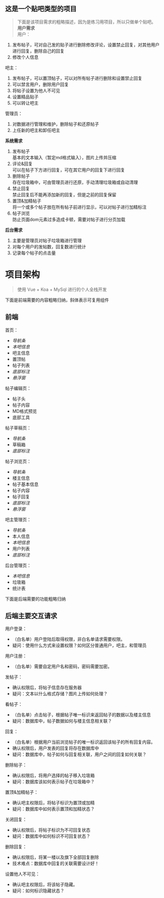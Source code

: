 ## 这是一个贴吧类型的项目
> 下面是该项目需求的粗略描述，因为是练习用项目，所以只做单个贴吧。
 **用户需求**  
   用户：  
   1. 发布帖子，可对自己发的贴子进行删除修改评论，设置禁止回复，对其他用户进行回复，删除自己的回复
   2. 修改个人信息
   
   吧主：
   1. 发布帖子，可以置顶帖子，可以对所有帖子进行删除和设置禁止回复
   2. 可以禁言用户，删除用户回复
   3. 将帖子设置为他人不可见
   4. 设置精品贴子
   5. 可以转让吧主

   管理员：
   1. 对数据进行管理和维护，删除帖子和还原帖子
   2. 上任新的吧主和卸任吧主

**系统需求**
  1. 发布帖子  
  基本的文本输入（暂定md格式输入），图片上传并压缩
  2. 评论&回复  
  可以在帖子下方进行回复，可在其它用户的回复下进行回复
  3. 删除帖子  
  存在垃圾箱中，可由管理员进行还原，手动清理垃圾箱或自动清理
  4. 禁止回复  
  禁止回复后不能再添加新的回复，但是之前的回复保留
  5. 置顶&加精帖子  
  将一个或多个帖子放在所有帖子前进行显示，可以对帖子进行加精标注
  6. 帖子浏览  
  防止页面dom元素过多造成卡顿，需要对帖子进行分页加载

**后台需求**
  1. 主要是管理员对帖子垃圾箱进行管理
  2. 对每个用户的发帖数，回复数进行统计
  3. 记录每个帖子的点击量

# 项目架构
> 使用 Vue + Koa + MySql 进行的个人全栈开发

下面是前端需要的内容粗略归纳，斜体表示可复用组件
## 前端
  首页：  
  - *导航条*
  - *本吧信息*
  - 吧主信息
  - 置顶帖
  - 帖子列表
  - *底部标注*
  - *悬浮窗*

  帖子编辑页：
  - 帖子头
  - 帖子内容
  - MD格式预览
  - 底部工具

  帖子草稿页：
  - *导航条*
  - 草稿箱
  - *底部标注*

  帖子浏览页：
  - *导航条*
  - 楼主信息
  - 帖子基本信息
  - 帖子内容
  - 帖子回复
  - *底部标注*
  - *悬浮窗*

  吧主管理页：
  - *导航条*
  - 本人信息
  - *本吧信息*
  - 用户列表
  - *底部标注*

  后台管理页：
  - *本吧信息*
  - 垃圾箱
  - 统计表

下面是后端需要的功能粗略归纳
## 后端主要交互请求
 用户登录：
 - （白名单）用户登陆后取得权限，非白名单请求需要权限。
 - 疑问：使用什么方式来设置权限？如何区分普通用户，吧主，和管理员

 用户注册：
 - （白名单）需要自定用户名和密码，密码需要加密。

 发帖子：
 - 确认权限后，将帖子信息存在服务器
 - 疑问：文本以什么格式存储？图片上传如何处理？

 看帖子：
 - （白名单）点击帖子，根据帖子唯一标识来返回帖子的数据以及楼主信息
 - 疑问：数据库中，帖子数据如何与楼主信息相关联？

 回复：
 - （白名单）根据用户当前浏览帖子的唯一标识返回该帖子的所有回复内容。
 - 确认权限后，用户发表的回复将存在数据库中
 - 疑问：数据库中，帖子如何与回复相关联，用户之间的回复如何关联？

 删除帖子：
 - 确认权限后，将用户选择的帖子移入垃圾箱
 - 疑问：数据库该如何表示帖子在垃圾箱中？

 置顶&加精帖子：
 - 确认吧主权限后，将帖子标识为置顶或加精
 - 疑问：数据库中如何表示置顶和加精状态？

 关闭回复：
 - 确认权限后，将帖子标识为不可回复状态
 - 疑问：数据库中如何标识不可回复状态？

 删除回复：
 - 确认权限后，将某一楼以及旗下全部回复删除
 - 技术难点：数据库中回复的关联需要设计好！

 设置他人不可见：
 - 确认吧主权限后，将该帖子隐藏。
 - 疑问：如何标识隐藏状态？

 